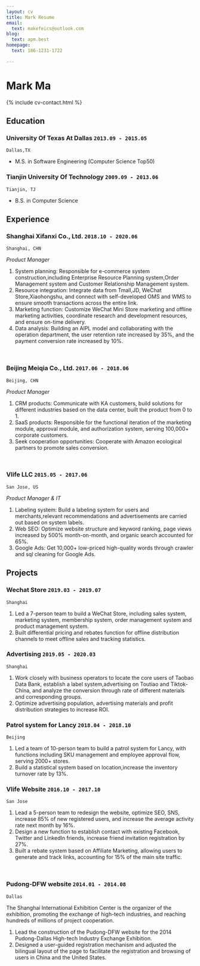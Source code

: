 ```yaml
---
layout: cv
title: Mark Resume
email:
  text: makefeics@outlook.com
blog:
  text: apm.best
homepage:
  text: 186-1231-1722
  
---
```


# Mark Ma

<!--
include contact information from the front matter
Supported arguments:
    - homepage: url, text
    - phone
    - email
-->

{% include cv-contact.html %}

## Education

### **University Of Texas At Dallas** `2013.09 - 2015.05`

```
Dallas,TX
```

- M.S. in Software Engineering (Computer Science Top50)

### **Tianjin University Of Technology** `2009.09 - 2013.06`

```
Tianjin, TJ  
```

- B.S. in Computer Science


## Experience

### **Shanghai Xifanxi Co., Ltd.** `2018.10 - 2020.06`

```
Shanghai, CHN
```

_Product Manager_<br>




1. System planning: Responsible for e-commerce system construction,including Enterprise Resource Planning system,Order Management system and Customer Relationship Management system.
2. Resource integration: Integrate data from Tmall,JD, WeChat Store,Xiaohongshu, and connect with self-developed OMS and WMS to ensure smooth transactions across the entire link.
3. Marketing function: Customize WeChat Mini Store marketing and offline marketing activities, coordinate research and development resources, and ensure on-time delivery.
4. Data analysis: Building an AIPL model and collaborating with the operation department, the user retention rate increased by 35%, and the payment conversion rate increased by 10%.

<br/>

### **Beijing Meiqia Co., Ltd.** `2017.06 - 2018.06`

```
Beijing, CHN 
```

_Product Manager_<br>

1. CRM products: Communicate with KA customers, build solutions for different industries based on the data center, built the product from 0 to 1.
2. SaaS products: Responsible for the functional iteration of the marketing module, approval module, and authorization system, serving 100,000+ corporate customers.
3. Seek cooperation opportunities: Cooperate with Amazon ecological partners to promote sales conversion.

<br/>

### **Vlife LLC** `2015.05 - 2017.06`

```
San Jose, US 
```

_Product Manager & IT_<br>

1.  Labeling system: Build a labeling system for users and merchants,relevant recommendations and advertisements are carried out based on system labels.
2. Web SEO: Optimize website structure and keyword ranking, page views increased by 500% month-on-month, and organic search accounted for 65%.
3. Google Ads: Get 10,000+ low-priced high-quality words through crawler and sql cleaning for Google Ads.



## Projects

### **Wechat Store** `2019.03 - 2019.07`
```
Shanghai 
```
1. Led a 7-person team to build a WeChat Store, including sales system, marketing system, membership system, order management system and product management system.
2. Built differential pricing and rebates function for offline distribution channels to meet offline sales and tracking statistics.


### **Advertising** `2019.05 - 2020.03`
```
Shanghai 
```
1. Work closely with business operators to locate the core users of Taobao Data Bank, establish a label system,advertising on Toutiao and Tiktok-China, and analyze the conversion through rate of different materials and corresponding groups.
2. Optimize advertising population, advertising materials and profit distribution strategies to increase ROI.


### **Patrol system for Lancy** `2018.04 - 2018.10`
```
Beijing 
```

1. Led a team of 10-person team to build a patrol system for Lancy, with functions including SKU management and employee approval flow, serving 2000+ stores.
2. Build a statistical system based on location,increase the inventory turnover rate by 13%.


### **Vlife Website** `2016.10 - 2017.10`
```
San Jose 
```

1. Lead a 5-person team to redesign the website, optimize SEO, SNS, increase 85% of new registered users, and increase the average activity rate next month by 16%.
2. Design a new function to establish contact with existing Facebook, Twitter and LinkedIn friends, increase friend invitation registration by 27%.
3. Built a rebate system based on Affiliate Marketing, allowing users to generate and track links, accounting for 15% of the main site traffic.

<br/>

### **Pudong-DFW website** `2014.01 - 2014.08`
```
Dallas
```
The Shanghai International Exhibition Center is the organizer of the exhibition, promoting the exchange of high-tech industries, and reaching hundreds of millions of project cooperation.
1. Lead the construction of the Pudong-DFW website for the 2014 Pudong-Dallas High-tech Industry Exchange Exhibition.
2. Designed a user-guided registration mechanism and adjusted the bilingual layout of the page to facilitate the registration and browsing of users in China and the United States.







